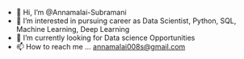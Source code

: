 - 👋 Hi, I’m @Annamalai-Subramani
- 👀 I’m interested in pursuing career as Data Scientist, Python, SQL, Machine Learning, Deep Learning
- 🌱 I’m currently looking for Data science Opportunities
- 📫 How to reach me ... annamalai008s@gmail.com

<!---
Annamalai-Subramani/Annamalai-Subramani is a ✨ special ✨ repository because its `README.md` (this file) appears on your GitHub profile.
You can click the Preview link to take a look at your changes.
--->

